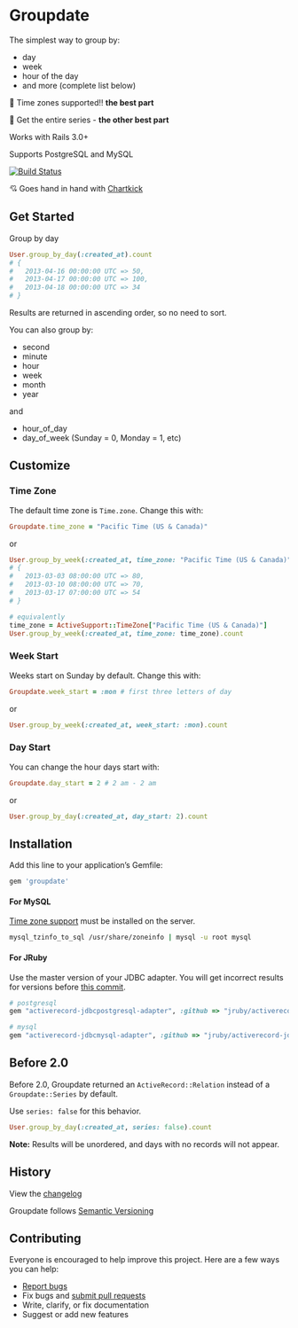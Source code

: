 # Groupdate

The simplest way to group by:

- day
- week
- hour of the day
- and more (complete list below)

:tada: Time zones supported!! **the best part**

:cake: Get the entire series - **the other best part**

Works with Rails 3.0+

Supports PostgreSQL and MySQL

[![Build Status](https://travis-ci.org/ankane/groupdate.png)](https://travis-ci.org/ankane/groupdate)

:cupid: Goes hand in hand with [Chartkick](http://ankane.github.io/chartkick/)

## Get Started

Group by day

```ruby
User.group_by_day(:created_at).count
# {
#   2013-04-16 00:00:00 UTC => 50,
#   2013-04-17 00:00:00 UTC => 100,
#   2013-04-18 00:00:00 UTC => 34
# }
```

Results are returned in ascending order, so no need to sort.

You can also group by:

- second
- minute
- hour
- week
- month
- year

and

- hour_of_day
- day_of_week (Sunday = 0, Monday = 1, etc)

## Customize

### Time Zone

The default time zone is `Time.zone`.  Change this with:

```ruby
Groupdate.time_zone = "Pacific Time (US & Canada)"
```

or

```ruby
User.group_by_week(:created_at, time_zone: "Pacific Time (US & Canada)").count
# {
#   2013-03-03 08:00:00 UTC => 80,
#   2013-03-10 08:00:00 UTC => 70,
#   2013-03-17 07:00:00 UTC => 54
# }

# equivalently
time_zone = ActiveSupport::TimeZone["Pacific Time (US & Canada)"]
User.group_by_week(:created_at, time_zone: time_zone).count
```

### Week Start

Weeks start on Sunday by default. Change this with:

```ruby
Groupdate.week_start = :mon # first three letters of day
```

or

```ruby
User.group_by_week(:created_at, week_start: :mon).count
```

### Day Start

You can change the hour days start with:

```ruby
Groupdate.day_start = 2 # 2 am - 2 am
```

or

```ruby
User.group_by_day(:created_at, day_start: 2).count
```

## Installation

Add this line to your application’s Gemfile:

```ruby
gem 'groupdate'
```

#### For MySQL

[Time zone support](http://dev.mysql.com/doc/refman/5.6/en/time-zone-support.html) must be installed on the server.

```sh
mysql_tzinfo_to_sql /usr/share/zoneinfo | mysql -u root mysql
```

#### For JRuby

Use the master version of your JDBC adapter.  You will get incorrect results for versions before [this commit](https://github.com/jruby/activerecord-jdbc-adapter/commit/c1cdb7cec8d3f06fc54995e8d872d830bd0a4d91).

```ruby
# postgresql
gem "activerecord-jdbcpostgresql-adapter", :github => "jruby/activerecord-jdbc-adapter"

# mysql
gem "activerecord-jdbcmysql-adapter", :github => "jruby/activerecord-jdbc-adapter"
```

## Before 2.0

Before 2.0, Groupdate returned an `ActiveRecord::Relation` instead of a `Groupdate::Series` by default.

Use `series: false` for this behavior.

```ruby
User.group_by_day(:created_at, series: false).count
```

**Note:** Results will be unordered, and days with no records will not appear.

## History

View the [changelog](https://github.com/ankane/groupdate/blob/master/CHANGELOG.md)

Groupdate follows [Semantic Versioning](http://semver.org/)

## Contributing

Everyone is encouraged to help improve this project. Here are a few ways you can help:

- [Report bugs](https://github.com/ankane/groupdate/issues)
- Fix bugs and [submit pull requests](https://github.com/ankane/groupdate/pulls)
- Write, clarify, or fix documentation
- Suggest or add new features

